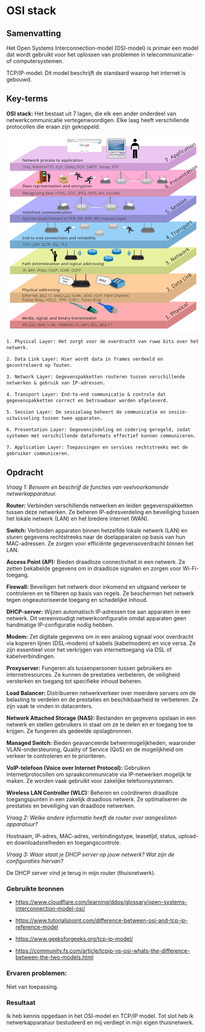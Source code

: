# OSI stack

## Samenvatting
Het Open Systems Interconnection-model (OSI-model) is primair een model dat wordt gebruikt voor het oplossen van problemen in telecommunicatie- of computersystemen.

TCP/IP-model: Dit model beschrijft de standaard waarop het internet is gebouwd.



## Key-terms

**OSI stack:** Het bestaat uit 7 lagen, die elk een ander onderdeel van netwerkcommunicatie vertegenwoordigen. Elke laag heeft verschillende protocollen die eraan zijn gekoppeld.

![Alt text](image-1.png)
```
1. Physical Layer: Het zorgt voor de overdracht van ruwe bits over het netwerk.
```
```
2. Data Link Layer: Hier wordt data in frames verdeeld en gecontroleerd op fouten.
```
```
3. Network Layer: Gegevenspakketten routeren tussen verschillende netwerken & gebruik van IP-adressen.
```
```
4. Transport Layer: End-to-end communicatie & controle dat gegevenspakketten correct en betrouwbaar worden afgeleverd.
```
```
5. Session Layer: De sessielaag beheert de communicatie en sessie-uitwisseling tussen twee apparaten.
```
```
6. Presentation Layer: Gegevensindeling en codering geregeld, zodat systemen met verschillende dataformats effectief kunnen communiceren.
```
```
7. Application Layer: Toepassingen en services rechtstreeks met de gebruiker communiceren.
```


## Opdracht
*Vraag 1: Benoem en beschrijf de functies van veelvoorkomende netwerkapparatuur.*

**Router:**
Verbinden verschillende netwerken en leiden gegevenspakketten tussen deze netwerken. Ze beheren IP-adresverdeling en beveiliging tussen het lokale netwerk (LAN) en het bredere internet (WAN).

**Switch:**
Verbinden apparaten binnen hetzelfde lokale netwerk (LAN) en sturen gegevens rechtstreeks naar de doelapparaten op basis van hun MAC-adressen. Ze zorgen voor efficiënte gegevensoverdracht binnen het LAN.

**Access Point (AP):**
Bieden draadloze connectiviteit in een netwerk. Ze zetten bekabelde gegevens om in draadloze signalen en zorgen voor Wi-Fi-toegang.

**Firewall:**
Beveiligen het netwerk door inkomend en uitgaand verkeer te controleren en te filteren op basis van regels. Ze beschermen het netwerk tegen ongeautoriseerde toegang en schadelijke inhoud.

**DHCP-server:**
Wijzen automatisch IP-adressen toe aan apparaten in een netwerk. Dit vereenvoudigt netwerkconfiguratie omdat apparaten geen handmatige IP-configuratie nodig hebben.

**Modem:**
Zet digitale gegevens om in een analoog signaal voor overdracht via koperen lijnen (DSL-modem) of kabels (kabelmodem) en vice versa. Ze zijn essentieel voor het verkrijgen van internettoegang via DSL of kabelverbindingen.

**Proxyserver:**
Fungeren als tussenpersonen tussen gebruikers en internetresources. Ze kunnen de prestaties verbeteren, de veiligheid versterken en toegang tot specifieke inhoud beheren.

**Load Balancer:**
Distribueren netwerkverkeer over meerdere servers om de belasting te verdelen en de prestaties en beschikbaarheid te verbeteren. Ze zijn vaak te vinden in datacenters.

**Network Attached Storage (NAS):**
Bestanden en gegevens opslaan in een netwerk en stellen gebruikers in staat om ze te delen en er toegang toe te krijgen. Ze fungeren als gedeelde opslagbronnen.

**Managed Switch:**
Bieden geavanceerde beheermogelijkheden, waaronder VLAN-ondersteuning, Quality of Service (QoS) en de mogelijkheid om verkeer te controleren en te prioriteren.

**VoIP-telefoon (Voice over Internet Protocol):**
Gebruiken internetprotocollen om spraakcommunicatie via IP-netwerken mogelijk te maken. Ze worden vaak gebruikt voor zakelijke telefoonsystemen.

**Wireless LAN Controller (WLC):**
Beheren en coördineren draadloze toegangspunten in een zakelijk draadloos netwerk. Ze optimaliseren de prestaties en beveiliging van draadloze netwerken.

*Vraag 2: Welke andere informatie heeft de router over aangesloten apparatuur?*

Hostnaam, IP-adres, MAC-adres, verbindingstype, leasetijd, status, upload- en downloadsnelheden en toegangscontrole.

*Vraag 3: Waar staat je DHCP server op jouw netwerk? Wat zijn de configuraties hiervan?*

De DHCP server vind je terug in mijn router (thuisnetwerk).


### Gebruikte bronnen
- https://www.cloudflare.com/learning/ddos/glossary/open-systems-interconnection-model-osi/

- https://www.tutorialspoint.com/difference-between-osi-and-tcp-ip-reference-model

- https://www.geeksforgeeks.org/tcp-ip-model/

- https://community.fs.com/article/tcpip-vs-osi-whats-the-difference-between-the-two-models.html

### Ervaren problemen:

Niet van toepassing.

### Resultaat
Ik heb kennis opgedaan in het OSI-model en TCP/IP model. Tot slot heb ik netwerkapparatuur bestudeerd en mij verdiept in mijn eigen thuisnetwerk.

